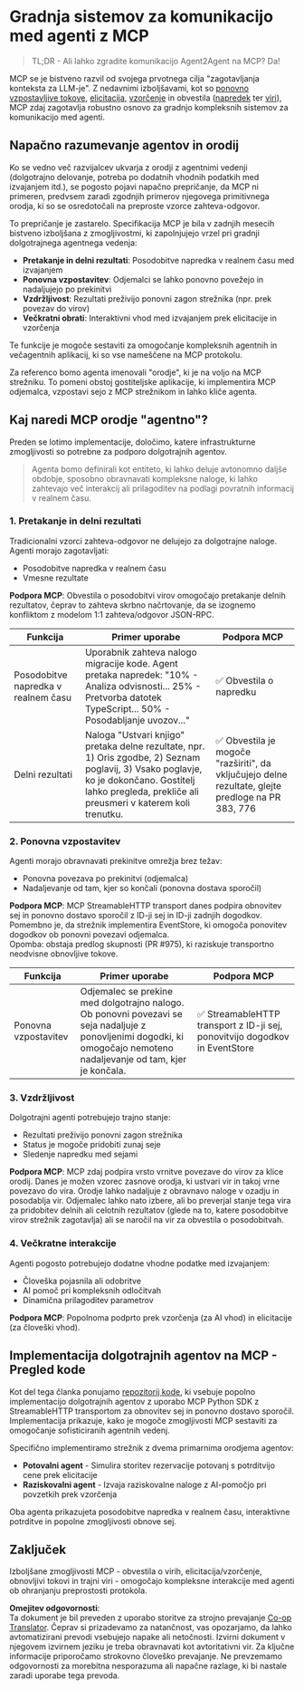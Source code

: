 <!--
CO_OP_TRANSLATOR_METADATA:
{
  "original_hash": "5cc6836626047aa055e8960c8484a7d0",
  "translation_date": "2025-08-21T14:59:39+00:00",
  "source_file": "11-mcp/code_samples/mcp-agents/README.md",
  "language_code": "sl"
}
-->
# Gradnja sistemov za komunikacijo med agenti z MCP

> TL;DR - Ali lahko zgradite komunikacijo Agent2Agent na MCP? Da!

MCP se je bistveno razvil od svojega prvotnega cilja "zagotavljanja konteksta za LLM-je". Z nedavnimi izboljšavami, kot so [ponovno vzpostavljive tokove](https://modelcontextprotocol.io/docs/concepts/transports#resumability-and-redelivery), [elicitacija](https://modelcontextprotocol.io/specification/2025-06-18/client/elicitation), [vzorčenje](https://modelcontextprotocol.io/specification/2025-06-18/client/sampling) in obvestila ([napredek](https://modelcontextprotocol.io/specification/2025-06-18/basic/utilities/progress) ter [viri](https://modelcontextprotocol.io/specification/2025-06-18/schema#resourceupdatednotification)), MCP zdaj zagotavlja robustno osnovo za gradnjo kompleksnih sistemov za komunikacijo med agenti.

## Napačno razumevanje agentov in orodij

Ko se vedno več razvijalcev ukvarja z orodji z agentnimi vedenji (dolgotrajno delovanje, potreba po dodatnih vhodnih podatkih med izvajanjem itd.), se pogosto pojavi napačno prepričanje, da MCP ni primeren, predvsem zaradi zgodnjih primerov njegovega primitivnega orodja, ki so se osredotočali na preproste vzorce zahteva-odgovor.

To prepričanje je zastarelo. Specifikacija MCP je bila v zadnjih mesecih bistveno izboljšana z zmogljivostmi, ki zapolnjujejo vrzel pri gradnji dolgotrajnega agentnega vedenja:

- **Pretakanje in delni rezultati**: Posodobitve napredka v realnem času med izvajanjem
- **Ponovna vzpostavitev**: Odjemalci se lahko ponovno povežejo in nadaljujejo po prekinitvi
- **Vzdržljivost**: Rezultati preživijo ponovni zagon strežnika (npr. prek povezav do virov)
- **Večkratni obrati**: Interaktivni vhod med izvajanjem prek elicitacije in vzorčenja

Te funkcije je mogoče sestaviti za omogočanje kompleksnih agentnih in večagentnih aplikacij, ki so vse nameščene na MCP protokolu.

Za referenco bomo agenta imenovali "orodje", ki je na voljo na MCP strežniku. To pomeni obstoj gostiteljske aplikacije, ki implementira MCP odjemalca, vzpostavi sejo z MCP strežnikom in lahko kliče agenta.

## Kaj naredi MCP orodje "agentno"?

Preden se lotimo implementacije, določimo, katere infrastrukturne zmogljivosti so potrebne za podporo dolgotrajnih agentov.

> Agenta bomo definirali kot entiteto, ki lahko deluje avtonomno daljše obdobje, sposobno obravnavati kompleksne naloge, ki lahko zahtevajo več interakcij ali prilagoditev na podlagi povratnih informacij v realnem času.

### 1. Pretakanje in delni rezultati

Tradicionalni vzorci zahteva-odgovor ne delujejo za dolgotrajne naloge. Agenti morajo zagotavljati:

- Posodobitve napredka v realnem času
- Vmesne rezultate

**Podpora MCP**: Obvestila o posodobitvi virov omogočajo pretakanje delnih rezultatov, čeprav to zahteva skrbno načrtovanje, da se izognemo konfliktom z modelom 1:1 zahteva/odgovor JSON-RPC.

| Funkcija                  | Primer uporabe                                                                                                                                                                       | Podpora MCP                                                                                |
| -------------------------- | ------------------------------------------------------------------------------------------------------------------------------------------------------------------------------------ | ------------------------------------------------------------------------------------------ |
| Posodobitve napredka v realnem času | Uporabnik zahteva nalogo migracije kode. Agent pretaka napredek: "10% - Analiza odvisnosti... 25% - Pretvorba datotek TypeScript... 50% - Posodabljanje uvozov..."          | ✅ Obvestila o napredku                                                                  |
| Delni rezultati            | Naloga "Ustvari knjigo" pretaka delne rezultate, npr. 1) Oris zgodbe, 2) Seznam poglavij, 3) Vsako poglavje, ko je dokončano. Gostitelj lahko pregleda, prekliče ali preusmeri v katerem koli trenutku. | ✅ Obvestila je mogoče "razširiti", da vključujejo delne rezultate, glejte predloge na PR 383, 776 |

### 2. Ponovna vzpostavitev

Agenti morajo obravnavati prekinitve omrežja brez težav:

- Ponovna povezava po prekinitvi (odjemalca)
- Nadaljevanje od tam, kjer so končali (ponovna dostava sporočil)

**Podpora MCP**: MCP StreamableHTTP transport danes podpira obnovitev sej in ponovno dostavo sporočil z ID-ji sej in ID-ji zadnjih dogodkov. Pomembno je, da strežnik implementira EventStore, ki omogoča ponovitev dogodkov ob ponovni povezavi odjemalca.  
Opomba: obstaja predlog skupnosti (PR #975), ki raziskuje transportno neodvisne obnovljive tokove.

| Funkcija      | Primer uporabe                                                                                                                                                   | Podpora MCP                                                                |
| ------------ | ---------------------------------------------------------------------------------------------------------------------------------------------------------- | -------------------------------------------------------------------------- |
| Ponovna vzpostavitev | Odjemalec se prekine med dolgotrajno nalogo. Ob ponovni povezavi se seja nadaljuje z ponovljenimi dogodki, ki omogočajo nemoteno nadaljevanje od tam, kjer je končala. | ✅ StreamableHTTP transport z ID-ji sej, ponovitvijo dogodkov in EventStore |

### 3. Vzdržljivost

Dolgotrajni agenti potrebujejo trajno stanje:

- Rezultati preživijo ponovni zagon strežnika
- Status je mogoče pridobiti zunaj seje
- Sledenje napredku med sejami

**Podpora MCP**: MCP zdaj podpira vrsto vrnitve povezave do virov za klice orodij. Danes je možen vzorec zasnove orodja, ki ustvari vir in takoj vrne povezavo do vira. Orodje lahko nadaljuje z obravnavo naloge v ozadju in posodablja vir. Odjemalec lahko nato izbere, ali bo preverjal stanje tega vira za pridobitev delnih ali celotnih rezultatov (glede na to, katere posodobitve virov strežnik zagotavlja) ali se naročil na vir za obvestila o posodobitvah.

### 4. Večkratne interakcije

Agenti pogosto potrebujejo dodatne vhodne podatke med izvajanjem:

- Človeška pojasnila ali odobritve
- AI pomoč pri kompleksnih odločitvah
- Dinamična prilagoditev parametrov

**Podpora MCP**: Popolnoma podprto prek vzorčenja (za AI vhod) in elicitacije (za človeški vhod).

## Implementacija dolgotrajnih agentov na MCP - Pregled kode

Kot del tega članka ponujamo [repozitorij kode](https://github.com/victordibia/ai-tutorials/tree/main/MCP%20Agents), ki vsebuje popolno implementacijo dolgotrajnih agentov z uporabo MCP Python SDK z StreamableHTTP transportom za obnovitev sej in ponovno dostavo sporočil. Implementacija prikazuje, kako je mogoče zmogljivosti MCP sestaviti za omogočanje sofisticiranih agentnih vedenj.

Specifično implementiramo strežnik z dvema primarnima orodjema agentov:

- **Potovalni agent** - Simulira storitev rezervacije potovanj s potrditvijo cene prek elicitacije
- **Raziskovalni agent** - Izvaja raziskovalne naloge z AI-pomočjo pri povzetkih prek vzorčenja

Oba agenta prikazujeta posodobitve napredka v realnem času, interaktivne potrditve in popolne zmogljivosti obnove sej.

## Zaključek

Izboljšane zmogljivosti MCP - obvestila o virih, elicitacija/vzorčenje, obnovljivi tokovi in trajni viri - omogočajo kompleksne interakcije med agenti ob ohranjanju preprostosti protokola.

**Omejitev odgovornosti**:  
Ta dokument je bil preveden z uporabo storitve za strojno prevajanje [Co-op Translator](https://github.com/Azure/co-op-translator). Čeprav si prizadevamo za natančnost, vas opozarjamo, da lahko avtomatizirani prevodi vsebujejo napake ali netočnosti. Izvirni dokument v njegovem izvirnem jeziku je treba obravnavati kot avtoritativni vir. Za ključne informacije priporočamo strokovno človeško prevajanje. Ne prevzemamo odgovornosti za morebitna nesporazuma ali napačne razlage, ki bi nastale zaradi uporabe tega prevoda.